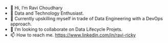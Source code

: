 - 👋 Hi, I’m Ravi Choudhary
- 👀 Data and Technology Enthusiast.
- 🌱 Currently upskilling myself in trade of Data Engineering with a DevOps approach.
- 💞️ I’m looking to collaborate on Data Lifecycle Projets.
- 📫 How to reach me. https://www.linkedin.com/in/ravi-ricky

<!---
ravirik/ravirik is a ✨ special ✨ repository because its `README.md` (this file) appears on your GitHub profile.
You can click the Preview link to take a look at your changes.
--->

